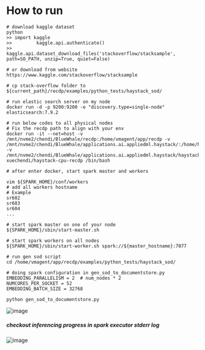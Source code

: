 # How to run

```
# download kaggle dataset
python
>> import kaggle
>>         kaggle.api.authenticate()
>>         kaggle.api.dataset_download_files('stackoverflow/stacksample', path=SO_PATH, unzip=True, quiet=False)

# or download from website https://www.kaggle.com/stackoverflow/stacksample
        
# cp stack-overflow folder to ${current_path}/recdp/examples/python_tests/haystack_sod/

# run elastic search server on my node
docker run -d -p 9200:9200 -e "discovery.type=single-node" elasticsearch:7.9.2

# run below codes to all physical nodes
# Fix the recdp path to align with your env
docker run -it --net=host -v /mnt/nvme2/chendi/BlueWhale/recdp:/home/vmagent/app/recdp -v /mnt/nvme2/chendi/BlueWhale/applications.ai.appliedml.haystack/:/home/haystack -v /mnt/nvme2/chendi/BlueWhale/applications.ai.appliedml.haystack/haystack/:/home/user/haystack xuechendi/haystack-cpu-recdp /bin/bash

# after enter docker, start spark master and workers

vim ${SPARK_HOME}/conf/workers
# add all workers hostname
# Example
sr602
sr603
sr604
...

# start spark master on one of your node
${SPARK_HOME}/sbin/start-master.sh

# start spark workers on all nodes
${SPARK_HOME}/sbin/start-worker.sh spark://${master_hostname}:7077

# run gen sod script
cd /home/vmagent/app/recdp/examples/python_tests/haystack_sod/

# doing spark configuration in gen_sod_to_documentstore.py
EMBEDDING_PARALLELISM = 2  # num_nodes * 2
NUMCORES_PER_SOCKET = 52
EMBEDDING_BATCH_SIZE = 32768

python gen_sod_to_documentstore.py
```

![image](https://user-images.githubusercontent.com/4355494/133181494-b55a9366-b61b-4cad-a498-907949ec67ca.png)

##### checkout inferencing progress in spark executor stderr log
![image](https://user-images.githubusercontent.com/4355494/133181797-c1a2a1fe-230c-45ff-a536-89ed143a51c8.png)



